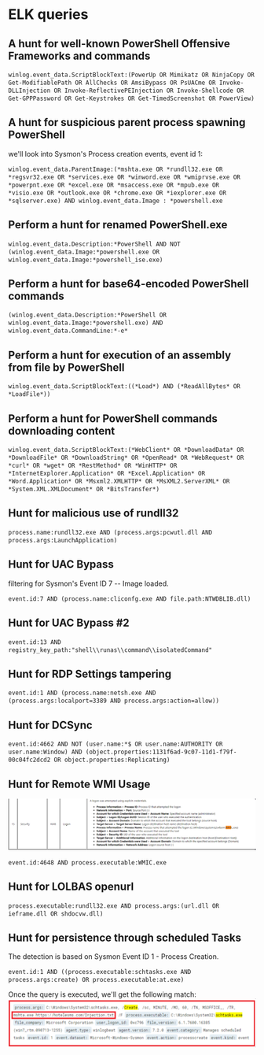 # ELK queries

## A hunt for well-known PowerShell Offensive Frameworks and commands

```
winlog.event_data.ScriptBlockText:(PowerUp OR Mimikatz OR NinjaCopy OR Get-ModifiablePath OR AllChecks OR AmsiBypass OR PsUACme OR Invoke-DLLInjection OR Invoke-ReflectivePEInjection OR Invoke-Shellcode OR Get-GPPPassword OR Get-Keystrokes OR Get-TimedScreenshot OR PowerView)
```

## A hunt for suspicious parent process spawning PowerShell

we'll look into Sysmon's Process creation events, event id 1:

```
winlog.event_data.ParentImage:(*mshta.exe OR *rundll32.exe OR *regsvr32.exe OR *services.exe OR *winword.exe OR *wmiprvse.exe OR *powerpnt.exe OR *excel.exe OR *msaccess.exe OR *mpub.exe OR *visio.exe OR *outlook.exe OR *chrome.exe OR *iexplorer.exe OR *sqlserver.exe) AND winlog.event_data.Image : *powershell.exe
```

## Perform a hunt for renamed PowerShell.exe

```
winlog.event_data.Description:*PowerShell AND NOT (winlog.event_data.Image:*powershell.exe OR winlog.event_data.Image:*powershell_ise.exe)
```

## Perform a hunt for base64-encoded PowerShell commands

```
(winlog.event_data.Description:*PowerShell OR  winlog.event_data.Image:*powershell.exe) AND winlog.event_data.CommandLine:*-e*
```

## Perform a hunt for execution of an assembly from file by PowerShell

```
winlog.event_data.ScriptBlockText:((*Load*) AND (*ReadAllBytes* OR *LoadFile*))
```

## Perform a hunt for PowerShell commands downloading content

```
winlog.event_data.ScriptBlockText:(*WebClient* OR *DownloadData* OR *DownloadFile* OR *DownloadString* OR *OpenRead* OR *WebRequest* OR *curl* OR *wget* OR *RestMethod* OR *WinHTTP* OR *InternetExplorer.Application* OR *Excel.Application* OR *Word.Application* OR *Msxml2.XMLHTTP* OR *MsXML2.ServerXML* OR *System.XML.XMLDocument* OR *BitsTransfer*)
```

## Hunt for malicious use of rundll32

```
process.name:rundll32.exe AND (process.args:pcwutl.dll AND process.args:LaunchApplication)
```

## Hunt for UAC Bypass

filtering for Sysmon's Event ID 7 -- Image loaded.

```
event.id:7 AND (process.name:cliconfg.exe AND file.path:NTWDBLIB.dll)
```

## Hunt for UAC Bypass #2

```
event.id:13 AND registry_key_path:"shell\\runas\\command\\isolatedCommand"
```

## Hunt for RDP Settings tampering

```
event.id:1 AND (process.name:netsh.exe AND (process.args:localport=3389 AND process.args:action=allow))
```

## Hunt for DCSync

```
event.id:4662 AND NOT (user.name:*$ OR user.name:AUTHORITY OR user.name:Window) AND (object.properties:1131f6ad-9c07-11d1-f79f-00c04fc2dcd2 OR object.properties:Replicating)
```

## Hunt for Remote WMI Usage

![alt text](image.png)

```
event.id:4648 AND process.executable:WMIC.exe
```

## Hunt for LOLBAS openurl

```
process.executable:rundll32.exe AND process.args:(url.dll OR ieframe.dll OR shdocvw.dll)
```

## Hunt for persistence through scheduled Tasks

The detection is based on Sysmon Event ID 1 - Process Creation.

```
event.id:1 AND ((process.executable:schtasks.exe AND process.args:create) OR process.executable:at.exe)
```

Once the query is executed, we'll get the following match:
![alt text](image-1.png)